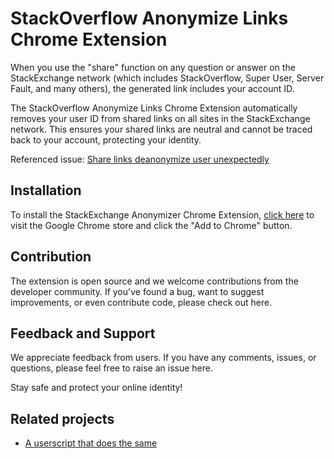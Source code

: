 # StackOverflow Anonymize Links Chrome Extension

When you use the "share" function on any question or answer on the StackExchange network (which includes StackOverflow, Super User, Server Fault, and many others), the generated link includes your account ID.

The StackOverflow Anonymize Links Chrome Extension automatically removes your user ID from shared links on all sites in the StackExchange network. This ensures your shared links are neutral and cannot be traced back to your account, protecting your identity.

Referenced issue: [Share links deanonymize user unexpectedly](https://meta.stackoverflow.com/questions/300472/share-links-deanonymize-user-unexpectedly)

## Installation

To install the StackExchange Anonymizer Chrome Extension, [click here](https://chrome.google.com/webstore/detail/ogbiclbmeahljofankaodlpljblafjge) to visit the Google Chrome store and click the "Add to Chrome" button.

## Contribution

The extension is open source and we welcome contributions from the developer community. If you've found a bug, want to suggest improvements, or even contribute code, please check out here.

## Feedback and Support

We appreciate feedback from users. If you have any comments, issues, or questions, please feel free to raise an issue here.

Stay safe and protect your online identity!

## Related projects

- [A userscript that does the same](https://github.com/kevinoid/stackoverflow-share-remove-user-id)
